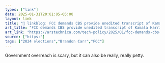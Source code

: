 ```yaml
---
types: ["link"]
date: 2025-01-31T20:01:05-05:00
layout: link
title: "🔗 linkblog: FCC demands CBS provide unedited transcript of Kamala Harris interview'"
art_title: "FCC demands CBS provide unedited transcript of Kamala Harris interview"
art_link: "https://arstechnica.com/tech-policy/2025/01/fcc-demands-cbs-provide-unedited-transcript-of-kamala-harris-interview/"
source: ["https:"]
tags: ["2024 elections","Brandon Carr","FCC"]
---
```

Government overreach is scary, but it can also be really, really petty.
